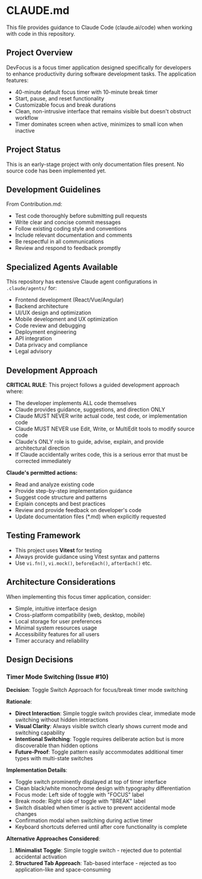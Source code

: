 # CLAUDE.md

This file provides guidance to Claude Code (claude.ai/code) when working with code in this repository.

## Project Overview

DevFocus is a focus timer application designed specifically for developers to enhance productivity during software development tasks. The application features:

- 40-minute default focus timer with 10-minute break timer
- Start, pause, and reset functionality
- Customizable focus and break durations
- Clean, non-intrusive interface that remains visible but doesn't obstruct workflow
- Timer dominates screen when active, minimizes to small icon when inactive

## Project Status

This is an early-stage project with only documentation files present. No source code has been implemented yet.

## Development Guidelines

From Contribution.md:
- Test code thoroughly before submitting pull requests
- Write clear and concise commit messages
- Follow existing coding style and conventions
- Include relevant documentation and comments
- Be respectful in all communications
- Review and respond to feedback promptly

## Specialized Agents Available

This repository has extensive Claude agent configurations in `.claude/agents/` for:
- Frontend development (React/Vue/Angular)
- Backend architecture
- UI/UX design and optimization
- Mobile development and UX optimization
- Code review and debugging
- Deployment engineering
- API integration
- Data privacy and compliance
- Legal advisory

## Development Approach

**CRITICAL RULE**: This project follows a guided development approach where:
- The developer implements ALL code themselves
- Claude provides guidance, suggestions, and direction ONLY
- Claude MUST NEVER write actual code, test code, or implementation code
- Claude MUST NEVER use Edit, Write, or MultiEdit tools to modify source code
- Claude's ONLY role is to guide, advise, explain, and provide architectural direction
- If Claude accidentally writes code, this is a serious error that must be corrected immediately

**Claude's permitted actions:**
- Read and analyze existing code
- Provide step-by-step implementation guidance
- Suggest code structure and patterns
- Explain concepts and best practices
- Review and provide feedback on developer's code
- Update documentation files (*.md) when explicitly requested

## Testing Framework
- This project uses **Vitest** for testing
- Always provide guidance using Vitest syntax and patterns
- Use `vi.fn()`, `vi.mock()`, `beforeEach()`, `afterEach()` etc.

## Architecture Considerations

When implementing this focus timer application, consider:
- Simple, intuitive interface design
- Cross-platform compatibility (web, desktop, mobile)
- Local storage for user preferences
- Minimal system resources usage
- Accessibility features for all users
- Timer accuracy and reliability

## Design Decisions

### Timer Mode Switching (Issue #10)

**Decision**: Toggle Switch Approach for focus/break timer mode switching

**Rationale**:
- **Direct Interaction**: Simple toggle switch provides clear, immediate mode switching without hidden interactions
- **Visual Clarity**: Always visible switch clearly shows current mode and switching capability
- **Intentional Switching**: Toggle requires deliberate action but is more discoverable than hidden options
- **Future-Proof**: Toggle pattern easily accommodates additional timer types with multi-state switches

**Implementation Details**:
- Toggle switch prominently displayed at top of timer interface
- Clean black/white monochrome design with typography differentiation
- Focus mode: Left side of toggle with "FOCUS" label
- Break mode: Right side of toggle with "BREAK" label
- Switch disabled when timer is active to prevent accidental mode changes
- Confirmation modal when switching during active timer
- Keyboard shortcuts deferred until after core functionality is complete

**Alternative Approaches Considered**:
1. **Minimalist Toggle**: Simple toggle switch - rejected due to potential accidental activation
2. **Structured Tab Approach**: Tab-based interface - rejected as too application-like and space-consuming
